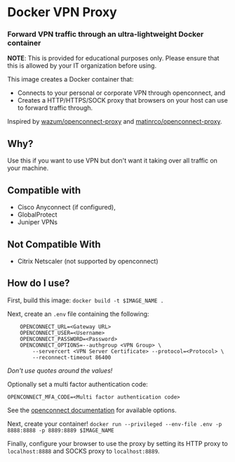 # Docker VPN Proxy
### Forward VPN traffic through an ultra-lightweight Docker container

**NOTE**: This is provided for educational purposes only. Please ensure that this is allowed
by your IT organization before using.

This image creates a Docker container that:

* Connects to your personal or corporate VPN through openconnect, and
* Creates a HTTP/HTTPS/SOCK proxy that browsers on your host can use to forward traffic through.

Inspired by [wazum/openconnect-proxy](https://github.com/wazum/openconnect-proxy) and
[matinrco/openconnect-proxy](https://github.com/matinrco/openconnect-proxy).

## Why?

Use this if you want to use VPN but don't want it taking over all traffic on your machine.

## Compatible with

- Cisco Anyconnect (if configured),
- GlobalProtect
- Juniper VPNs

## Not Compatible With

- Citrix Netscaler (not supported by openconnect)

## How do I use?

First, build this image: `docker build -t $IMAGE_NAME .`

Next, create an `.env` file containing the following:

```
	OPENCONNECT_URL=<Gateway URL>
	OPENCONNECT_USER=<Username>
	OPENCONNECT_PASSWORD=<Password>
	OPENCONNECT_OPTIONS=--authgroup <VPN Group> \
		--servercert <VPN Server Certificate> --protocol=<Protocol> \
		--reconnect-timeout 86400
```

_Don't use quotes around the values!_

Optionally set a multi factor authentication code:

	OPENCONNECT_MFA_CODE=<Multi factor authentication code>

See the [openconnect documentation](https://www.infradead.org/openconnect/manual.html) for available options. 

Next, create your container! `docker run --privileged --env-file .env -p 8888:8888 -p 8889:8889 $IMAGE_NAME`

Finally, configure your browser to use the proxy by setting its HTTP proxy to `localhost:8888`
and SOCKS proxy to `localhost:8889`.



